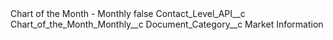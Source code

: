 <?xml version="1.0" encoding="UTF-8"?>
<CustomMetadata xmlns="http://soap.sforce.com/2006/04/metadata" xmlns:xsi="http://www.w3.org/2001/XMLSchema-instance" xmlns:xsd="http://www.w3.org/2001/XMLSchema">
    <label>Chart of the Month - Monthly</label>
    <protected>false</protected>
    <values>
        <field>Contact_Level_API__c</field>
        <value xsi:type="xsd:string">Chart_of_the_Month_Monthly__c</value>
    </values>
    <values>
        <field>Document_Category__c</field>
        <value xsi:type="xsd:string">Market Information</value>
    </values>
</CustomMetadata>
